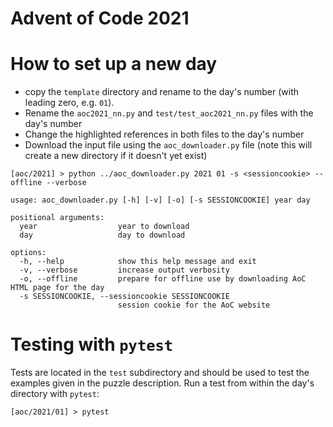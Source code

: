 # Advent of Code 2021

# How to set up a new day

- copy the `template` directory and rename to the day's number (with leading zero, e.g. `01`).
- Rename the `aoc2021_nn.py` and `test/test_aoc2021_nn.py` files with the day's number
- Change the highlighted references in both files to the day's number
- Download the input file using the `aoc_downloader.py` file (note this will create a new directory if it doesn't yet exist)

```shell
[aoc/2021] > python ../aoc_downloader.py 2021 01 -s <sessioncookie> --offline --verbose
```

```
usage: aoc_downloader.py [-h] [-v] [-o] [-s SESSIONCOOKIE] year day

positional arguments:
  year                  year to download
  day                   day to download

options:
  -h, --help            show this help message and exit
  -v, --verbose         increase output verbosity
  -o, --offline         prepare for offline use by downloading AoC HTML page for the day
  -s SESSIONCOOKIE, --sessioncookie SESSIONCOOKIE
                        session cookie for the AoC website
```

# Testing with `pytest`

Tests are located in the `test` subdirectory and should be used to test the examples given in the puzzle description. Run a test from within the day's directory with `pytest`:

```shell
[aoc/2021/01] > pytest
```
